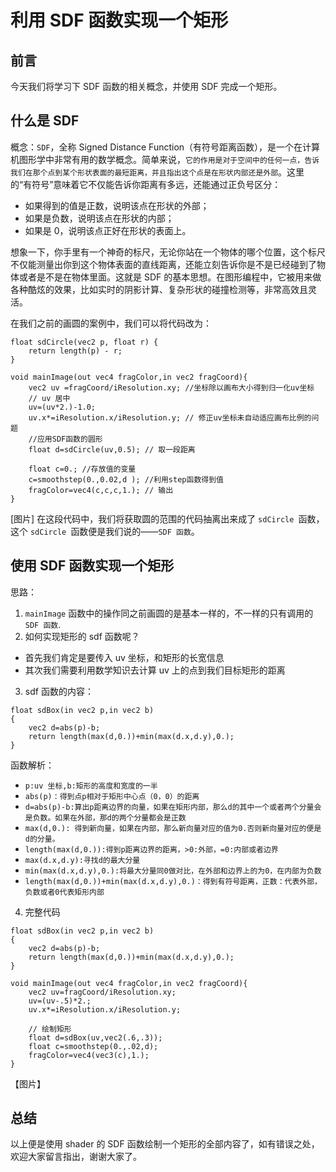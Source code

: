 # 利用 SDF 函数实现一个矩形

## 前言

今天我们将学习下 SDF 函数的相关概念，并使用 SDF 完成一个矩形。

## 什么是 SDF

概念：`SDF`，全称 Signed Distance Function（有符号距离函数），是一个在计算机图形学中非常有用的数学概念。简单来说，`它的作用是对于空间中的任何一点，告诉我们在那个点到某个形状表面的最短距离，并且指出这个点是在形状内部还是外部`。这里的“有符号”意味着它不仅能告诉你距离有多远，还能通过正负号区分：

- 如果得到的值是正数，说明该点在形状的外部；
- 如果是负数，说明该点在形状的内部；
- 如果是 0，说明该点正好在形状的表面上。

想象一下，你手里有一个神奇的标尺，无论你站在一个物体的哪个位置，这个标尺不仅能测量出你到这个物体表面的直线距离，还能立刻告诉你是不是已经碰到了物体或者是不是在物体里面。这就是 SDF 的基本思想。在图形编程中，它被用来做各种酷炫的效果，比如实时的阴影计算、复杂形状的碰撞检测等，非常高效且灵活。

在我们之前的画圆的案例中，我们可以将代码改为：

```
float sdCircle(vec2 p, float r) {
    return length(p) - r;
}

void mainImage(out vec4 fragColor,in vec2 fragCoord){
    vec2 uv =fragCoord/iResolution.xy; //坐标除以画布大小得到归一化uv坐标
    // uv 居中
    uv=(uv*2.)-1.0;
    uv.x*=iResolution.x/iResolution.y; // 修正uv坐标未自动适应画布比例的问题
    //应用SDF函数的圆形
    float d=sdCircle(uv,0.5); // 取一段距离

    float c=0.; //存放值的变量
    c=smoothstep(0.,0.02,d ); //利用step函数得到值
    fragColor=vec4(c,c,c,1.); // 输出
}
```

[图片]
在这段代码中，我们将获取圆的范围的代码抽离出来成了 `sdCircle `函数，这个 `sdCircle `函数便是我们说的——`SDF 函数`。

## 使用 SDF 函数实现一个矩形

思路：

1. `mainImage` 函数中的操作同之前画圆的是基本一样的，不一样的只有调用的` SDF 函数`.
2. 如何实现矩形的 sdf 函数呢？

- 首先我们肯定是要传入 uv 坐标，和矩形的长宽信息
- 其次我们需要利用数学知识去计算 uv 上的点到我们目标矩形的距离

3. sdf 函数的内容：

```
float sdBox(in vec2 p,in vec2 b)
{
    vec2 d=abs(p)-b;
    return length(max(d,0.))+min(max(d.x,d.y),0.);
}

```

函数解析：

- `p:uv 坐标,b:矩形的高度和宽度的一半`
- `abs(p)：得到点p相对于矩形中心点（0，0）的距离`
- `d=abs(p)-b:算出p距离边界的向量，如果在矩形内部，那么d的其中一个或者两个分量会是负数。如果在外部，那d的两个分量都会是正数`
- `max(d,0.): 得到新向量，如果在内部，那么新向量对应的值为0.否则新向量对应的便是d的分量。`
- `length(max(d,0.)):得到p距离边界的距离，>0:外部，=0:内部或者边界`
- `max(d.x,d.y):寻找d的最大分量`
- `min(max(d.x,d.y),0.):将最大分量同0做对比，在外部和边界上的为0，在内部为负数`
- `length(max(d,0.))+min(max(d.x,d.y),0.)：得到有符号距离，正数：代表外部，负数或者0代表矩形内部`

4. 完整代码

```
float sdBox(in vec2 p,in vec2 b)
{
    vec2 d=abs(p)-b;
    return length(max(d,0.))+min(max(d.x,d.y),0.);
}

void mainImage(out vec4 fragColor,in vec2 fragCoord){
    vec2 uv=fragCoord/iResolution.xy;
    uv=(uv-.5)*2.;
    uv.x*=iResolution.x/iResolution.y;

    // 绘制矩形
    float d=sdBox(uv,vec2(.6,.3));
    float c=smoothstep(0.,.02,d);
    fragColor=vec4(vec3(c),1.);
}
```

【图片】

## 总结

以上便是使用 shader 的 SDF 函数绘制一个矩形的全部内容了，如有错误之处，欢迎大家留言指出，谢谢大家了。
